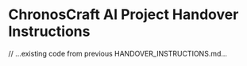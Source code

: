 # ChronosCraft AI Project Handover Instructions

// ...existing code from previous HANDOVER_INSTRUCTIONS.md...
